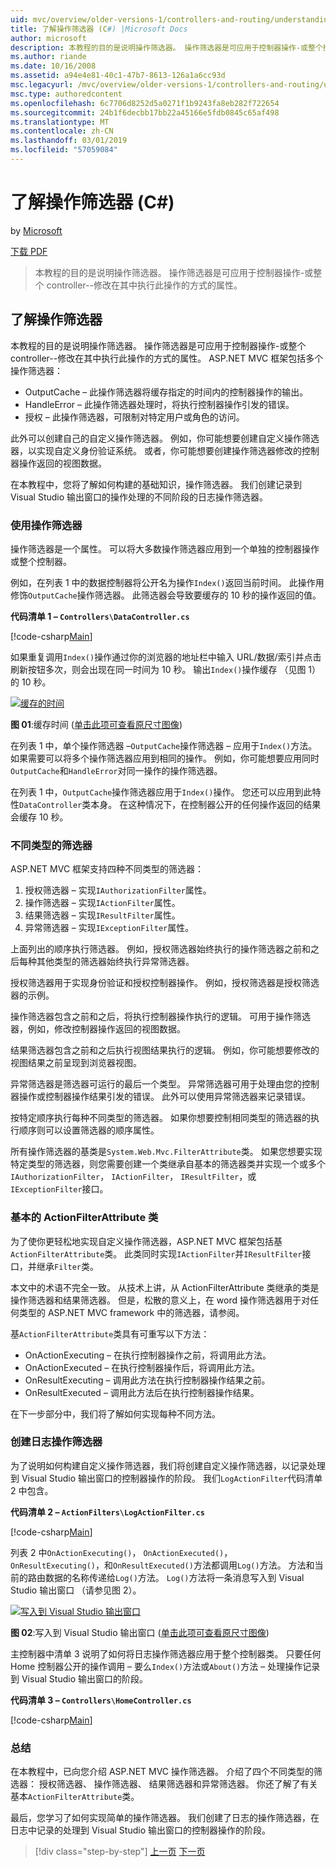 ```yaml
---
uid: mvc/overview/older-versions-1/controllers-and-routing/understanding-action-filters-cs
title: 了解操作筛选器 (C#) |Microsoft Docs
author: microsoft
description: 本教程的目的是说明操作筛选器。 操作筛选器是可应用于控制器操作-或整个控制器的属性...
ms.author: riande
ms.date: 10/16/2008
ms.assetid: a94e4e81-40c1-47b7-8613-126a1a6cc93d
msc.legacyurl: /mvc/overview/older-versions-1/controllers-and-routing/understanding-action-filters-cs
msc.type: authoredcontent
ms.openlocfilehash: 6c7706d8252d5a0271f1b9243fa8eb282f722654
ms.sourcegitcommit: 24b1f6decbb17bb22a45166e5fdb0845c65af498
ms.translationtype: MT
ms.contentlocale: zh-CN
ms.lasthandoff: 03/01/2019
ms.locfileid: "57059084"
---
```

<a name="understanding-action-filters-c"></a>了解操作筛选器 (C#)
====================
by [Microsoft](https://github.com/microsoft)

[下载 PDF](http://download.microsoft.com/download/e/f/3/ef3f2ff6-7424-48f7-bdaa-180ef64c3490/ASPNET_MVC_Tutorial_14_CS.pdf)

> 本教程的目的是说明操作筛选器。 操作筛选器是可应用于控制器操作-或整个 controller--修改在其中执行此操作的方式的属性。


## <a name="understanding-action-filters"></a>了解操作筛选器

本教程的目的是说明操作筛选器。 操作筛选器是可应用于控制器操作-或整个 controller--修改在其中执行此操作的方式的属性。 ASP.NET MVC 框架包括多个操作筛选器：

- OutputCache – 此操作筛选器将缓存指定的时间内的控制器操作的输出。
- HandleError – 此操作筛选器处理时，将执行控制器操作引发的错误。
- 授权 – 此操作筛选器，可限制对特定用户或角色的访问。

此外可以创建自己的自定义操作筛选器。 例如，你可能想要创建自定义操作筛选器，以实现自定义身份验证系统。 或者，你可能想要创建操作筛选器修改的控制器操作返回的视图数据。

在本教程中，您将了解如何构建的基础知识，操作筛选器。 我们创建记录到 Visual Studio 输出窗口的操作处理的不同阶段的日志操作筛选器。

### <a name="using-an-action-filter"></a>使用操作筛选器

操作筛选器是一个属性。 可以将大多数操作筛选器应用到一个单独的控制器操作或整个控制器。

例如，在列表 1 中的数据控制器将公开名为操作`Index()`返回当前时间。 此操作用修饰`OutputCache`操作筛选器。 此筛选器会导致要缓存的 10 秒的操作返回的值。

**代码清单 1 – `Controllers\DataController.cs`**

[!code-csharp[Main](understanding-action-filters-cs/samples/sample1.cs)]

如果重复调用`Index()`操作通过你的浏览器的地址栏中输入 URL/数据/索引并点击刷新按钮多次，则会出现在同一时间为 10 秒。 输出`Index()`操作缓存 （见图 1） 的 10 秒。


[![缓存的时间](understanding-action-filters-cs/_static/image2.png)](understanding-action-filters-cs/_static/image1.png)

**图 01**:缓存时间 ([单击此项可查看原尺寸图像](understanding-action-filters-cs/_static/image3.png))


在列表 1 中，单个操作筛选器 –`OutputCache`操作筛选器 – 应用于`Index()`方法。 如果需要可以将多个操作筛选器应用到相同的操作。 例如，你可能想要应用同时`OutputCache`和`HandleError`对同一操作的操作筛选器。

在列表 1 中，`OutputCache`操作筛选器应用于`Index()`操作。 您还可以应用到此特性`DataController`类本身。 在这种情况下，在控制器公开的任何操作返回的结果会缓存 10 秒。

### <a name="the-different-types-of-filters"></a>不同类型的筛选器

ASP.NET MVC 框架支持四种不同类型的筛选器：

1. 授权筛选器 – 实现`IAuthorizationFilter`属性。
2. 操作筛选器 – 实现`IActionFilter`属性。
3. 结果筛选器 – 实现`IResultFilter`属性。
4. 异常筛选器 – 实现`IExceptionFilter`属性。

上面列出的顺序执行筛选器。 例如，授权筛选器始终执行的操作筛选器之前和之后每种其他类型的筛选器始终执行异常筛选器。

授权筛选器用于实现身份验证和授权控制器操作。 例如，授权筛选器是授权筛选器的示例。

操作筛选器包含之前和之后，将执行控制器操作执行的逻辑。 可用于操作筛选器，例如，修改控制器操作返回的视图数据。

结果筛选器包含之前和之后执行视图结果执行的逻辑。 例如，你可能想要修改的视图结果之前呈现到浏览器视图。

异常筛选器是筛选器可运行的最后一个类型。 异常筛选器可用于处理由您的控制器操作或控制器操作结果引发的错误。 此外可以使用异常筛选器来记录错误。

按特定顺序执行每种不同类型的筛选器。 如果你想要控制相同类型的筛选器的执行顺序则可以设置筛选器的顺序属性。

所有操作筛选器的基类是`System.Web.Mvc.FilterAttribute`类。 如果您想要实现特定类型的筛选器，则您需要创建一个类继承自基本的筛选器类并实现一个或多个`IAuthorizationFilter`， `IActionFilter`， `IResultFilter`，或`IExceptionFilter`接口。

### <a name="the-base-actionfilterattribute-class"></a>基本的 ActionFilterAttribute 类

为了使你更轻松地实现自定义操作筛选器，ASP.NET MVC 框架包括基`ActionFilterAttribute`类。 此类同时实现`IActionFilter`并`IResultFilter`接口，并继承`Filter`类。

本文中的术语不完全一致。 从技术上讲，从 ActionFilterAttribute 类继承的类是操作筛选器和结果筛选器。 但是，松散的意义上，在 word 操作筛选器用于对任何类型的 ASP.NET MVC framework 中的筛选器，请参阅。

基`ActionFilterAttribute`类具有可重写以下方法：

- OnActionExecuting – 在执行控制器操作之前，将调用此方法。
- OnActionExecuted – 在执行控制器操作后，将调用此方法。
- OnResultExecuting – 调用此方法在执行控制器操作结果之前。
- OnResultExecuted – 调用此方法后在执行控制器操作结果。

在下一步部分中，我们将了解如何实现每种不同方法。

### <a name="creating-a-log-action-filter"></a>创建日志操作筛选器

为了说明如何构建自定义操作筛选器，我们将创建自定义操作筛选器，以记录处理到 Visual Studio 输出窗口的控制器操作的阶段。 我们`LogActionFilter`代码清单 2 中包含。

**代码清单 2 – `ActionFilters\LogActionFilter.cs`**

[!code-csharp[Main](understanding-action-filters-cs/samples/sample2.cs)]

列表 2 中`OnActionExecuting()`， `OnActionExecuted()`， `OnResultExecuting()`，和`OnResultExecuted()`方法都调用`Log()`方法。 方法和当前的路由数据的名称传递给`Log()`方法。 `Log()`方法将一条消息写入到 Visual Studio 输出窗口 （请参见图 2）。


[![写入到 Visual Studio 输出窗口](understanding-action-filters-cs/_static/image5.png)](understanding-action-filters-cs/_static/image4.png)

**图 02**:写入到 Visual Studio 输出窗口 ([单击此项可查看原尺寸图像](understanding-action-filters-cs/_static/image6.png))


主控制器中清单 3 说明了如何将日志操作筛选器应用于整个控制器类。 只要任何 Home 控制器公开的操作调用 – 要么`Index()`方法或`About()`方法 – 处理操作记录到 Visual Studio 输出窗口的阶段。

**代码清单 3 – `Controllers\HomeController.cs`**

[!code-csharp[Main](understanding-action-filters-cs/samples/sample3.cs)]

### <a name="summary"></a>总结

在本教程中，已向您介绍 ASP.NET MVC 操作筛选器。 介绍了四个不同类型的筛选器： 授权筛选器、 操作筛选器、 结果筛选器和异常筛选器。 你还了解了有关基本`ActionFilterAttribute`类。

最后，您学习了如何实现简单的操作筛选器。 我们创建了日志的操作筛选器，在日志中记录的处理到 Visual Studio 输出窗口的控制器操作的阶段。

> [!div class="step-by-step"]
> [上一页](asp-net-mvc-routing-overview-cs.md)
> [下一页](improving-performance-with-output-caching-cs.md)
